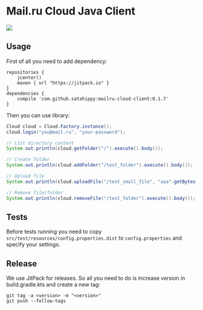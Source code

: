 # Mail.ru Cloud Java Client

[![](https://jitpack.io/v/satahippy/mailru-cloud-client.svg)](https://jitpack.io/#satahippy/mailru-cloud-client)

## Usage

First of all you need to add dependency:

```
repositories {
    jcenter()
    maven { url "https://jitpack.io" }
}
dependencies {
    compile 'com.github.satahippy:mailru-cloud-client:0.1.7'
}
```

Then you can use library:

```java
Cloud cloud = Cloud.Factory.instance();
cloud.login("you@mail.ru", "your-password");

// List directory content
System.out.println(cloud.getFolder("/").execute().body());

// Create folder
System.out.println(cloud.addFolder("/test_folder").execute().body());

// Upload file
System.out.println(cloud.uploadFile("/test_small_file", "aaa".getBytes()).execute().body());

// Remove file/folder
System.out.println(cloud.removeFile("/test_folder").execute().body());
```

## Tests

Before tests running you need to copy `src/test/resources/config.properties.dist` to `config.properties` and specify your settings.

## Release

We use JitPack for releases.
So all you need to do is increase version in build.gradle.kts and create a new tag:

```
git tag -a <version> -m "<version>"
git push --follow-tags
```
